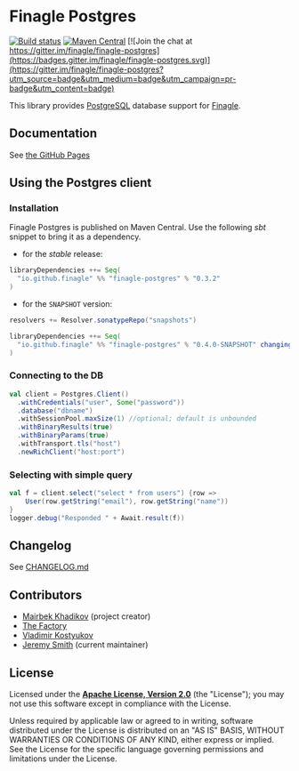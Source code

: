 # Finagle Postgres
[![Build status](https://img.shields.io/travis/finagle/finagle-postgres/master.svg)](http://travis-ci.org/finagle/finagle-postgres)
[![Maven Central](https://img.shields.io/maven-central/v/io.github.finagle/finagle-postgres_2.11.svg)](https://maven-badges.herokuapp.com/maven-central/io.github.finagle/finagle-postgres_2.11)
[![Join the chat at https://gitter.im/finagle/finagle-postgres](https://badges.gitter.im/finagle/finagle-postgres.svg)](https://gitter.im/finagle/finagle-postgres?utm_source=badge&utm_medium=badge&utm_campaign=pr-badge&utm_content=badge)

This library provides [PostgreSQL][postgres] database support for
[Finagle][finagle].

[postgres]: https://www.postgresql.org/
[finagle]: https://github.com/twitter/finagle
[mairbek]: https://github.com/mairbek/finagle-postgres
[thefactory]: https://github.com/thefactory/finagle-postgres
[vkostyukov]: https://github.com/vkostyukov/finagle-postgres

## Documentation
See [the GitHub Pages](https://finagle.github.io/finagle-postgres)

## Using the Postgres client

### Installation

Finagle Postgres is published on Maven Central. Use the following _sbt_ snippet to bring it as a
dependency.

* for the _stable_ release:

```scala
libraryDependencies ++= Seq(
  "io.github.finagle" %% "finagle-postgres" % "0.3.2"
)
```

* for the `SNAPSHOT` version:

```scala
resolvers += Resolver.sonatypeRepo("snapshots")

libraryDependencies ++= Seq(
  "io.github.finagle" %% "finagle-postgres" % "0.4.0-SNAPSHOT" changing()
)
```

### Connecting to the DB

```scala
val client = Postgres.Client()
  .withCredentials("user", Some("password"))
  .database("dbname")
  .withSessionPool.maxSize(1) //optional; default is unbounded
  .withBinaryResults(true)
  .withBinaryParams(true)
  .withTransport.tls("host")
  .newRichClient("host:port")
```

### Selecting with simple query

```scala
val f = client.select("select * from users") {row =>
    User(row.getString("email"), row.getString("name"))
}
logger.debug("Responded " + Await.result(f))
```

## Changelog

See [CHANGELOG.md](CHANGELOG.md)

## Contributors
* [Mairbek Khadikov][mairbek] (project creator)
* [The Factory][thefactory]
* [Vladimir Kostyukov][vkostyukov]
* [Jeremy Smith](https://github.com/jeremyrsmith) (current maintainer)

## License

Licensed under the **[Apache License, Version 2.0](http://www.apache.org/licenses/LICENSE-2.0)** (the "License");
you may not use this software except in compliance with the License.

Unless required by applicable law or agreed to in writing, software
distributed under the License is distributed on an "AS IS" BASIS,
WITHOUT WARRANTIES OR CONDITIONS OF ANY KIND, either express or implied.
See the License for the specific language governing permissions and
limitations under the License.
